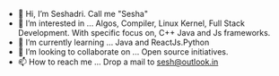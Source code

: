 - 👋 Hi, I’m Seshadri. Call me "Sesha"
- 👀 I’m interested in ... Algos, Compiler, Linux Kernel, Full Stack Development. With specific focus on, C++ Java and Js frameworks.
- 🌱 I’m currently learning ... Java and ReactJs.Python
- 💞️ I’m looking to collaborate on ... Open source initiatives.
- 📫 How to reach me ... Drop a mail to sesh@outlook.in

<!---
sesha-3/sesha-3 is a ✨ special ✨ repository because its `README.md` (this file) appears on your GitHub profile.
You can click the Preview link to take a look at your changes.
--->
